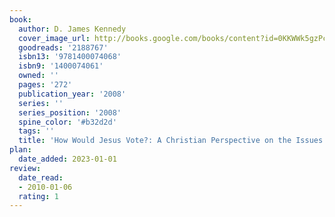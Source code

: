 ```yaml
---
book:
  author: D. James Kennedy
  cover_image_url: http://books.google.com/books/content?id=0KKWWk5gzPcC&printsec=frontcover&img=1&zoom=1&edge=curl&source=gbs_api
  goodreads: '2188767'
  isbn13: '9781400074068'
  isbn9: '1400074061'
  owned: ''
  pages: '272'
  publication_year: '2008'
  series: ''
  series_position: '2008'
  spine_color: '#b32d2d'
  tags: ''
  title: 'How Would Jesus Vote?: A Christian Perspective on the Issues'
plan:
  date_added: 2023-01-01
review:
  date_read:
  - 2010-01-06
  rating: 1
---
```

